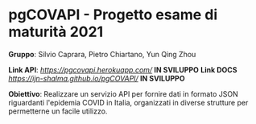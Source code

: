# pgCOVAPI - Progetto esame di maturità 2021 


**Gruppo**: Silvio Caprara, Pietro Chiartano, Yun Qing Zhou

**Link API**: *https://pgcovapi.herokuapp.com/* **IN SVILUPPO**
**Link DOCS** *https://ijn-shalma.github.io/pgCOVAPI/* **IN SVILUPPO**

**Obiettivo**: 
Realizzare un servizio API per fornire dati in formato JSON riguardanti l'epidemia COVID in Italia, organizzati in diverse strutture per permetterne un facile utilizzo.



